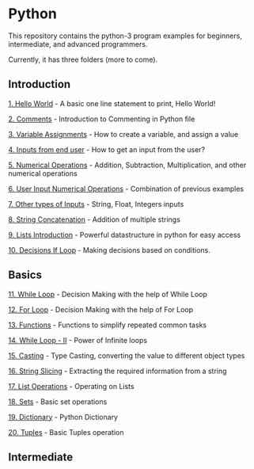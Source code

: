 # Python
This repository contains the python-3 program examples for beginners, intermediate, and advanced programmers.

Currently, it has three folders (more to come).

## Introduction

[1. Hello World](https://github.com/SiriSarah/Python/blob/main/1.%20Introduction/1.%20Hello_World.py) - A basic one line statement to print, Hello World!

[2. Comments](https://github.com/SiriSarah/Python/blob/main/1.%20Introduction/2.%20Comments.py) - Introduction to Commenting in Python file

[3. Variable Assignments](https://github.com/SiriSarah/Python/blob/main/1.%20Introduction/3.%20Variable_Assignment.py) - How to create a variable, and assign a value

[4. Inputs from end user](https://github.com/SiriSarah/Python/blob/main/1.%20Introduction/4.%20Input_from_User.py) - How to get an input from the user?

[5. Numerical Operations](https://github.com/SiriSarah/Python/blob/main/1.%20Introduction/5.%20Numerical_Operations.py) - Addition, Subtraction, Multiplication, and other numerical operations

[6. User Input Numerical Operations](https://github.com/SiriSarah/Python/blob/main/1.%20Introduction/6.%20User_Input_Numerical_Operations.py) - Combination of previous examples

[7. Other types of Inputs](https://github.com/SiriSarah/Python/blob/main/1.%20Introduction/7.%20Other_type_of_Inputs.py) - String, Float, Integers inputs

[8. String Concatenation](https://github.com/SiriSarah/Python/blob/main/1.%20Introduction/8.%20String_Concatenation.py) - Addition of multiple strings

[9. Lists Introduction](https://github.com/SiriSarah/Python/blob/main/1.%20Introduction/9.%20Lists_Introduction.py) - Powerful datastructure in python for easy access

[10. Decisions If Loop](https://github.com/SiriSarah/Python/blob/main/1.%20Introduction/10.%20Decisions_If_Loop.py) - Making decisions based on conditions.

## Basics

[11. While Loop](https://github.com/SiriSarah/Python/blob/main/2.%20Basics/11.%20While_Loop_part_1.py) - Decision Making with the help of While Loop

[12. For Loop](https://github.com/SiriSarah/Python/blob/main/2.%20Basics/12.%20For_Loop.py) - Decision Making with the help of For Loop

[13. Functions](https://github.com/SiriSarah/Python/blob/main/2.%20Basics/13.%20Functions.py) - Functions to simplify repeated common tasks

[14. While Loop - II](https://github.com/SiriSarah/Python/blob/main/2.%20Basics/14.%20While_Loop_part_2.py) - Power of Infinite loops

[15. Casting](https://github.com/SiriSarah/Python/blob/main/2.%20Basics/15.%20Casting.py) - Type Casting, converting the value to different object types

[16. String Slicing](https://github.com/SiriSarah/Python/blob/main/2.%20Basics/16.%20String_Slicing.py) - Extracting the required information from a string

[17. List Operations](https://github.com/SiriSarah/Python/blob/main/2.%20Basics/17.%20List.py) - Operating on Lists

[18. Sets](https://github.com/SiriSarah/Python/blob/main/2.%20Basics/18.%20Sets.py) - Basic set operations

[19. Dictionary](https://github.com/SiriSarah/Python/blob/main/2.%20Basics/19.%20Dictionary.py) - Python Dictionary

[20. Tuples](https://github.com/SiriSarah/Python/blob/main/2.%20Basics/20.%20Tuples.py) - Basic Tuples operation

## Intermediate
